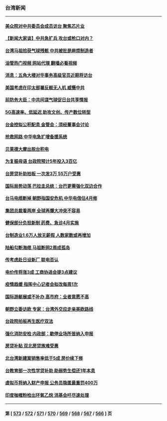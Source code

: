 ### 台湾新闻
---
#### [美众院对中共委员会成员访台 聚焦芯片业](../../pages/ncid1349361/n13932185.md?02181245) 
#### [【新闻大家谈】中共急扩兵 攻台或枪口对内？](../../pages/ncid1349361/n13931713.md?02181245) 
#### [台湾马祖拾获气球残骸 中共被批是麻烦制造者](../../pages/ncid1349361/n13931675.md?02181245) 
#### [油管热门视频 网站代理 翻墙必看视频](http://138.2.39.72:81/youtube.html?epic-marker?02181245)
#### [消息：五角大楼对华事务高级官员近期将访台](../../pages/ncid1349361/n13931512.md?02181245) 
#### [美国考虑在印太部署反舰无人机 威慑中共](../../pages/ncid1349361/n13931458.md?02181245) 
#### [前防务大臣：中共间谍气球促日台共享情报](../../pages/ncid1349361/n13931413.md?02181245) 
#### [5G高速率、低延迟 助攻文创、传产数位转型](../../pages/ncid1349361/n13931330.md?02181245) 
#### [台金控拟公积配息 金管会：须经董事会讨论](../../pages/ncid1349361/n13931273.md?02181245) 
#### [抢救网路 中华电急扩增备援系统](../../pages/ncid1349361/n13931280.md?02181245) 
#### [贝莱德大摩出脱台积电](../../pages/ncid1349361/n13931276.md?02181245) 
#### [为复振母语 台政院预计5年投入3百亿](../../pages/ncid1349361/n13931333.md?02181245) 
#### [台房贷补助拍板  一次发3万  55万户受惠](../../pages/ncid1349361/n13931307.md?02181245) 
#### [国际局势动荡 巴拉圭总统：台巴更需强化双边合作](../../pages/ncid1349361/n13931304.md?02181245) 
#### [台马电缆断掉 朝野指国安危机 中华电信估4月修](../../pages/ncid1349361/n13931306.md?02181245) 
#### [集团总裁看两岸 全球再爆大冲突不容易](../../pages/ncid1349361/n13931281.md?02181245) 
#### [健保部分负担新制 药费、急诊4月实施](../../pages/ncid1349361/n13931251.md?02181245) 
#### [台制造业1.6万人放无薪假 人数家数或再增加](../../pages/ncid1349361/n13931250.md?02181245) 
#### [陆船勾断海缆 马祖断网2周成孤岛](../../pages/ncid1349361/n13931277.md?02181245) 
#### [传考虑赴日设新厂 联电否认](../../pages/ncid1349361/n13931275.md?02181245) 
#### [电价传将涨3成 工商协进会提3点建议](../../pages/ncid1349361/n13931274.md?02181245) 
#### [疫情趋缓 指挥中心记者会拟改每周1次](../../pages/ncid1349361/n13931253.md?02181245) 
#### [国际游艇展或不补办 高市府：业者意愿不高](../../pages/ncid1349361/n13931249.md?02181245) 
#### [朝野立委访欧 专家：台湾外交应走亲美欧路线](../../pages/ncid1349361/n13930852.md?02181245) 
#### [台政院拍板再生医疗双法](../../pages/ncid1349361/n13931258.md?02181245) 
#### [强化消防安检 内政部：歇停业场所皆纳入申报](../../pages/ncid1349361/n13931259.md?02181245) 
#### [房贷补贴 双北房贷族难受惠](../../pages/ncid1349361/n13931205.md?02181245) 
#### [北台湾新建案销售率低于5成 房价续下修](../../pages/ncid1349361/n13931227.md?02181245) 
#### [台教育部一次性学贷补助 助弱势生偿还1年本息](../../pages/ncid1349361/n13931160.md?02181245) 
#### [虚拟币将纳入财产申报 公务员隐匿最重罚400万](../../pages/ncid1349361/n13930584.md?02181245) 
#### [印度咖喱粉检出环氧乙烷 消基会吁尽速处理](../../pages/ncid1349361/n13930568.md?02181245) 

---
#### 第 [ [573](./573.md?02181245) / [572](./572.md?02181245) / [571](./571.md?02181245) / [570](./570.md?02181245) / [569](./569.md?02181245) / [568](./568.md?02181245) / [567](./567.md?02181245) / [566](./566.md?02181245) ] 页
